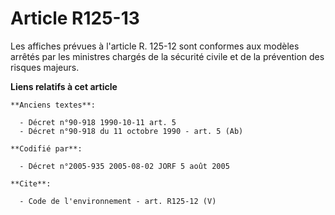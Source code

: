 # Article R125-13

Les affiches prévues à l'article R. 125-12 sont conformes aux modèles arrêtés par les ministres chargés de la sécurité civile
et de la prévention des risques majeurs.

**Liens relatifs à cet article**

	**Anciens textes**:

	  - Décret n°90-918 1990-10-11 art. 5
	  - Décret n°90-918 du 11 octobre 1990 - art. 5 (Ab)

	**Codifié par**:

	  - Décret n°2005-935 2005-08-02 JORF 5 août 2005

	**Cite**:

	  - Code de l'environnement - art. R125-12 (V)
